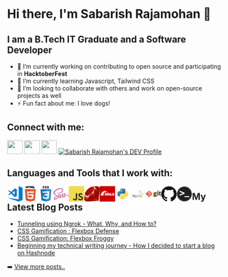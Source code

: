 # Hi there, I'm Sabarish Rajamohan 👋

<!--
**sabarish98/sabarish98** is a ✨ _special_ ✨ repository because its `README.md` (this file) appears on your GitHub profile.

Here are some ideas to get you started:
-->
## I am a B.Tech IT Graduate and a Software Developer

- 🔭 I’m currently working on contributing to open source and participating in **HacktoberFest**
- 🌱 I’m currently learning Javascript, Tailwind CSS
- 👯 I’m looking to collaborate with others and work on open-source projects as well
- ⚡ Fun fact about me: I love dogs!

## Connect with me:
[<img height="32" width="36px" src="https://cdn.jsdelivr.net/npm/simple-icons@v3/icons/twitter.svg" />](https://www.twitter.com/sabarishcodes) 
[<img height="32" width="36px" src="https://cdn.jsdelivr.net/npm/simple-icons@v3/icons/hashnode.svg" />](https://www.hashnode.com/@sabarish) 
[<img height="32" width="36px" src="https://cdn.jsdelivr.net/npm/simple-icons@v3/icons/linkedin.svg" />](https://www.linkedin.com/in/sabarishrajamohan98) 
[<img src="https://d2fltix0v2e0sb.cloudfront.net/dev-badge.svg" alt="Sabarish Rajamohan's DEV Profile" height="32" width="36px">
](https://dev.to/sabarishcodes) 

## Languages and Tools that I work with:
<code><img align="left" alt="Visual Studio Code" width="36px" src="https://raw.githubusercontent.com/github/explore/80688e429a7d4ef2fca1e82350fe8e3517d3494d/topics/visual-studio-code/visual-studio-code.png" /></code>
<code><img align="left" alt="HTML5" width="36px" src="https://raw.githubusercontent.com/github/explore/80688e429a7d4ef2fca1e82350fe8e3517d3494d/topics/html/html.png" /></code> 
<code><img align="left" alt="CSS3" width="36px" src="https://raw.githubusercontent.com/github/explore/80688e429a7d4ef2fca1e82350fe8e3517d3494d/topics/css/css.png" /></code> 
<code><img align="left" alt="Sass" width="36px" src="https://raw.githubusercontent.com/github/explore/80688e429a7d4ef2fca1e82350fe8e3517d3494d/topics/sass/sass.png" /></code> 
<code><img align="left" alt="Javascript" width="36px" src="https://raw.githubusercontent.com/github/explore/80688e429a7d4ef2fca1e82350fe8e3517d3494d/topics/javascript/javascript.png"></code> 
<code><img align="left" alt="Ruby" width="36px" src="https://raw.githubusercontent.com/github/explore/80688e429a7d4ef2fca1e82350fe8e3517d3494d/topics/ruby/ruby.png"></code> 
<code><img align="left" alt="Rails" width="36px" src="https://raw.githubusercontent.com/github/explore/80688e429a7d4ef2fca1e82350fe8e3517d3494d/topics/rails/rails.png"></code> 
<code><img align="left" alt="Python" width="36px" src="https://raw.githubusercontent.com/github/explore/80688e429a7d4ef2fca1e82350fe8e3517d3494d/topics/python/python.png"></code> 
<code><img align="left" alt="Mysql" width="36px" src="https://raw.githubusercontent.com/github/explore/80688e429a7d4ef2fca1e82350fe8e3517d3494d/topics/mysql/mysql.png"></code> 
<code><img align="left" alt="Git" width="36px" src="https://raw.githubusercontent.com/github/explore/80688e429a7d4ef2fca1e82350fe8e3517d3494d/topics/git/git.png"></code> 
<code><img align="left" alt="GitHub" width="36px" src="https://raw.githubusercontent.com/github/explore/78df643247d429f6cc873026c0622819ad797942/topics/github/github.png" /></code> 
<code><img align="left" alt="Terminal" width="36px" src="https://raw.githubusercontent.com/github/explore/80688e429a7d4ef2fca1e82350fe8e3517d3494d/topics/terminal/terminal.png" /></code> 

## My Latest Blog Posts
<!-- HASHNODE:START -->
- [Tunneling using Ngrok - What, Why, and How to?](https://blog.sabarish.tech/tunneling-using-ngrok-what-why-and-how-to)
- [CSS Gamification : Flexbox Defense](https://blog.sabarish.tech/css-gamification-flexbox-defense)
- [CSS Gamification: Flexbox Froggy](https://blog.sabarish.tech/css-gamification-flexbox-froggy)
- [Beginning my technical writing journey - How I decided to start a blog on Hashnode](https://blog.sabarish.tech/beginning-my-technical-writing-journey-how-i-decided-to-start-a-blog-on-hashnode)
<!-- HASHNODE:END -->
➡️    [View more posts..](https://blog.sabarish.tech)